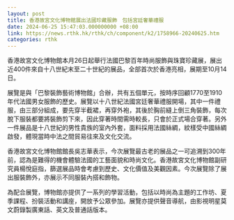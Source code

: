 ```yaml
---
layout: post
title: 香港故宮文化博物館展出法國珍藏服飾　包括宮廷奢華禮服
date: 2024-06-25 15:47:03.000000000 +08:00
link: https://news.rthk.hk/rthk/ch/component/k2/1758966-20240625.htm
categories: rthk
---
```


香港故宮文化博物館本月26日起舉行法國巴黎百年時尚服飾與珠寶珍藏展，展出近400件來自十八世紀末至二十世紀的展品，全部首次於香港亮相，展期至10月14日。

展覽是與「巴黎裝飾藝術博物館」合辦，共有五個單元，按時序回顧1770至1910年代法國男女服飾的歷史。展覽以十八世紀法國宮廷奢華禮服開場，其中一件禮服，由三部分組成，要先穿半截裙，再穿外袍，其後於胸前縫上倒三角裝飾，每次脫下服裝都要將裝飾剪下來，因此穿著時間需時較長，只會於正式場合穿著。另外一件展品是十八世紀的男性貴族的室內外套，面料採用法國絲綢，紋樣受中國絲綢啟發，體現當時中法之間貿易往來及文化交流。

香港故宮文化博物館館長吳志華表示，今次展覽最古老的展品之一可追溯到300年前，認為是難得的機會體驗法國的工藝面貌和時尚文化。香港故宮文化博物館副研究員楊悅庭指，篩選展品時會考慮到歷史、文化價值及美觀因素。今次展覽除了展出服裝飾外，亦展示不同服裝內搭和飾物。

為配合展覽，博物館亦提供了一系列的學習活動，包括以時尚為主題的工作坊、夏季課程、扮裝活動和講座，開放予公眾參加。展覽亦提供聲音導航，由影視明星莫文蔚錄製廣東話、英文及普通話版本。
